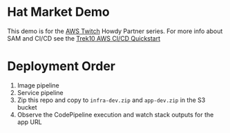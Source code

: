# Hat Market Demo

This demo is for the [AWS Twitch](https://twitch.tv/aws) Howdy Partner series.
For more info about SAM and CI/CD see the [Trek10 AWS CI/CD Quickstart][qs]

# Deployment Order

1. Image pipeline
2. Service pipeline
3. Zip this repo and copy to `infra-dev.zip` and `app-dev.zip` in the S3 bucket
4. Observe the CodePipeline execution and watch stack outputs for the app URL


[qs]: https://github.com/aws-quickstart/quickstart-trek10-serverless-enterprise-cicd
